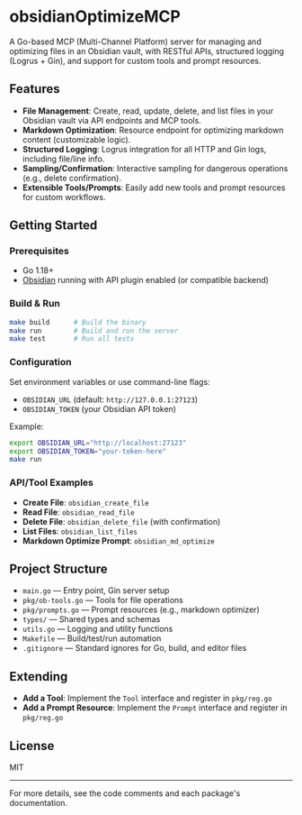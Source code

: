 # obsidianOptimizeMCP

A Go-based MCP (Multi-Channel Platform) server for managing and optimizing files in an Obsidian vault, with RESTful APIs, structured logging (Logrus + Gin), and support for custom tools and prompt resources.

## Features
- **File Management**: Create, read, update, delete, and list files in your Obsidian vault via API endpoints and MCP tools.
- **Markdown Optimization**: Resource endpoint for optimizing markdown content (customizable logic).
- **Structured Logging**: Logrus integration for all HTTP and Gin logs, including file/line info.
- **Sampling/Confirmation**: Interactive sampling for dangerous operations (e.g., delete confirmation).
- **Extensible Tools/Prompts**: Easily add new tools and prompt resources for custom workflows.

## Getting Started

### Prerequisites
- Go 1.18+
- [Obsidian](https://obsidian.md/) running with API plugin enabled (or compatible backend)

### Build & Run
```sh
make build      # Build the binary
make run        # Build and run the server
make test       # Run all tests
```

### Configuration
Set environment variables or use command-line flags:
- `OBSIDIAN_URL` (default: `http://127.0.0.1:27123`)
- `OBSIDIAN_TOKEN` (your Obsidian API token)

Example:
```sh
export OBSIDIAN_URL="http://localhost:27123"
export OBSIDIAN_TOKEN="your-token-here"
make run
```

### API/Tool Examples
- **Create File**: `obsidian_create_file`
- **Read File**: `obsidian_read_file`
- **Delete File**: `obsidian_delete_file` (with confirmation)
- **List Files**: `obsidian_list_files`
- **Markdown Optimize Prompt**: `obsidian_md_optimize`

## Project Structure
- `main.go`            — Entry point, Gin server setup
- `pkg/ob-tools.go`    — Tools for file operations
- `pkg/prompts.go`     — Prompt resources (e.g., markdown optimizer)
- `types/`             — Shared types and schemas
- `utils.go`           — Logging and utility functions
- `Makefile`           — Build/test/run automation
- `.gitignore`         — Standard ignores for Go, build, and editor files

## Extending
- **Add a Tool**: Implement the `Tool` interface and register in `pkg/reg.go`
- **Add a Prompt Resource**: Implement the `Prompt` interface and register in `pkg/reg.go`

## License
MIT

---

For more details, see the code comments and each package's documentation.

